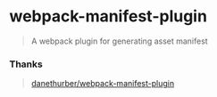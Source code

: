 # webpack-manifest-plugin

> A webpack plugin for generating asset manifest

### Thanks

> [danethurber/webpack-manifest-plugin](https://github.com/danethurber/webpack-manifest-plugin)
